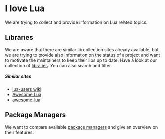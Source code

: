 # I love Lua

We are trying to collect and provide information on Lua related topics.

## Libraries

We are aware that there are similar lib collection sites already available, but we are trying to
provide also information on the status of a project and want to motivate the maintainers to keep
their libs up to date. Have a look at our collection of [libraries](libraries/libraries.html). You
can also search and filter.

##### Similar sites
- [lua-users wiki](http://lua-users.org/wiki/LibrariesAndBindings)
- [Awesome Lua](https://github.com/LewisJEllis/awesome-lua)
- [awesome-lua](https://github.com/uhub/awesome-lua)

## Package Managers

We want to compare available [package managers](package_managers/package_managers.md) and give an
overview on their features.

